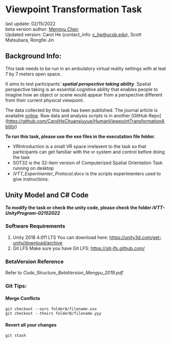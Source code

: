# Viewpoint Transformation Task
last update: 02/15/2022  
beta version author: [Mengyu Chen](https://github.com/mengyuchen/BirdViewNavigation)  
Updated version: Carol He (contact_info: c_he@ucsb.edu), Scott Matsubara, Rongfei Jin

## Background Info:
This task needs to be run in an ambulatory virtual reality settings with at leat 7 by 7 meters open space. 

It aims to test participants' ***spatial perspective taking ability***. Spatial perspective taking is an essential cognitive ability that enables people to imagine how an object or scene would appear from a perspective different from their current physical viewpoint.

The data collected by this task has been published. The journal article is available [online](https://www.frontiersin.org/articles/10.3389/frvir.2022.971502/full). Raw data and analysis scripts is in another [GitHub Repo] (https://github.com/CarolHeChuanxiuyue/HumanViewpointTransformationAbility)

**To run this task, please use the exe files in the executation file folder.**
- VRIntroduction is a small VR space irrelavent to the task so that participants can get familiar with the vr system and control before doing the task
- SOT32 is the 32-item version of Computerized Spatial Orientation Task running on desktop
- *iVTT_Experimenter_Protocol.docx* is the scripts experimenters used to give instructions.


## Unity Model and C# Code 

**To modify the task or check the unity code, please check the folder _iVTT-UnityProgram-02152022_**

### Software Requirements
1. Unity 2018 4.0f1 LTS
You can download here: https://unity3d.com/get-unity/download/archive
2. Git LFS
Make sure you have Git LFS: https://git-lfs.github.com/

### BetaVersion Reference 
Refer to *Code_Structure_BetaVersion_Mengyu_2019.pdf*

### Git Tips:

#### Merge Conflicts
```shell
git checkout --ours folderA/filename.xxx
git checkout --theirs folderB/filename.yyy
```

#### Revert all your changes
```shell
git stash
```
